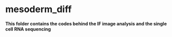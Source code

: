 # mesoderm_diff
#### This folder contains the codes behind the IF image analysis and the single cell RNA sequencing

